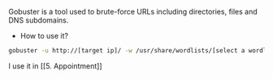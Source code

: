 Gobuster is a tool used to brute-force URLs including directories, files and DNS subdomains.

* How to use it?
```bash
gobuster -u http://[target ip]/ -w /usr/share/wordlists/[select a wordlist]
```

I use it in [[5. Appointment]] 